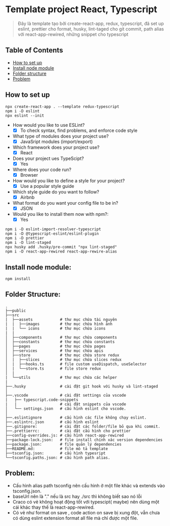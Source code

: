 # Template project React, Typescript

> Đây là template tạo bởi create-react-app, redux, typescript, đã set up eslint, prettier cho format, husky, lint-taged cho git commit, path alias với react-app-rewired, những snippet cho typescript

## Table of Contents

- [How to set up](#how-to-set-up)
- [Install node module](#install-node-module)
- [Folder structure](#folder-structure)
- [Problem](#problem)

## How to set up

```
npx create-react-app . --template redux-typescript
npm i -D eslint
npx eslint --init
```

- How would you like to use ESLint?
  - [x] To check syntax, find problems, and enforce code style
- What type of modules does your project use?
  - [x] JavaSript modules (import/export)
- Which framework does your project use?
  - [x] React
- Does your project ues TypeScipt?
  - [x] Yes
- Where does your code run?
  - [x] Browser
- How would you like to define a style for your project?
  - [x] Use a popular style guide
- Which style guide do you want to follow?
  - [x] Airbnb
- What format do you want your config file to be in?
  - [x] JSON
- Would you like to install them now with npm?:
  - [x] Yes

```
npm i -D eslint-import-resolver-typescript
npm i -D @typescript-eslint/eslint-plugin
npm i -D prettier
npm i -D lint-staged
npx husky add .husky/pre-commit "npx lint-staged"
npm i -D react-app-rewired react-app-rewire-alias
```

## Install node module:

```
npm install
```

## Folder Structure:

```
.
├──public
├──src
|  ├──assets 			# thư mục chứa tài nguyên
|  |  ├──images	 		# thư mục chứa hình ảnh
|  |  └── icons 		# thư mục chứa icons
|  |
│  ├──components 		# thư mục chứa components
│  ├──constants 		# thư mục chứa constants
│  ├──pages 			# thư mục chứa pages
│  ├──services 			# thư mục chứa apis
│  ├──store 			# thư mục chứa store redux
│  |  ├──slices			# thư mục chứa slices redux
│  |  ├──hooks.ts 		# file custom useDispatch, useSelector
│  |  └──store.ts 		# file store redux
│  |
|  └──utils 			# thư mục chứa các helper
|
├──.husky  				# cài đặt git hook với husky và lint-staged
│
├──.vscode 				# cài đặt settings của vscode
|   ├── typescript.code-snippets
|   |					# cài đặt snippets của vscode
│   └── settings.json 	# cấu hình eslint cho vscode.
│
├──.eslintignore        # cấu hình các file không chạy eslint.
├──.eslintrc.json       # cấu hình eslint
├──.gitignore:          # cài đặt các folder/file bỏ qua khi commit.
├──.prettierrc:         # cài đặt cấu hình cho prettier
├──config-overrides.js: # cấu hình react-app-rewired
├──package-lock.json:   # file install chính xác version dependencies
├──package.json:        # file quản lý dependencies
├──README.md:           # file mô tả template
├──tsconfig.json:       # cấu hình typesript
└──tsconfig.paths.json: # cấu hình path alias.
```

## Problem:

- Cấu hình alias path tsconfig nên cấu hình ở một file khác và extends vào tsconfig.json.
- baseUrl nên là "." nếu là src hay ./src thì không biết sao nó lỗi
- Craco có vẻ không hoạt động tốt với typescipt( maybe) nên dùng một cái khác thay thế là react-app-rewired.
- Có vẻ như format on save , code action on save bị xung đột, vẫn chưa có dùng eslint extension format all file mà chỉ được một file.
